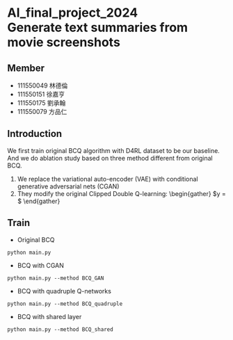 # AI_final_project_2024 <br> Generate text summaries from movie screenshots

## Member
- 111550049 林德倫
- 111550151 徐嘉亨
- 111550175 劉承翰
- 111550079 方品仁

## Introduction
We first train original BCQ algorithm with D4RL dataset to be our baseline. And we do ablation study based on three method different from original BCQ.
1. We replace the variational auto-encoder (VAE) with conditional generative adversarial nets (CGAN)
2. They modify the original Clipped Double Q-learning:
\begin{gather}
$y = $
\end{gather}

## Train
- Original BCQ
```
python main.py
```
- BCQ with CGAN
```
python main.py --method BCQ_GAN
```
- BCQ with quadruple Q-networks
```
python main.py --method BCQ_quadruple
```
- BCQ with shared layer
```
python main.py --method BCQ_shared
```
